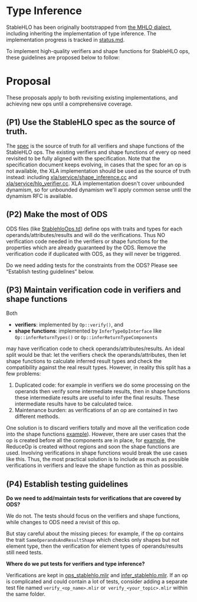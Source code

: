 # Type Inference

StableHLO has been originally bootstrapped from [the MHLO dialect](https://github.com/tensorflow/mlir-hlo#meta-hlo-dialect-mhlo), including inheriting the implementation of type inference. The implementation progress is tracked in [status.md](https://github.com/openxla/stablehlo/blob/main/docs/status.md).

To implement high-quality verifiers and shape functions for StableHLO ops, these guidelines are proposed below to follow:

# Proposal

These proposals apply to both revisiting existing implementations, and achieving new ops until a comprehensive coverage.

## (P1) Use the StableHLO spec as the source of truth.

The [spec](https://github.com/openxla/stablehlo/blob/main/docs/spec.md) is the source of truth for all verifiers and shape functions of the StableHLO ops. The existing verifiers and shape functions of every op need revisited to be fully aligned with the specification. Note that the specification document keeps evolving, in cases that the spec for an op is not available, the XLA implementation should be used as the source of truth instead: including [xla/service/shape\_inference.cc](https://github.com/tensorflow/tensorflow/blob/master/tensorflow/compiler/xla/service/shape_inference.cc) and [xla/service/hlo\_verifier.cc](https://github.com/tensorflow/tensorflow/blob/master/tensorflow/compiler/xla/service/hlo_verifier.cc). XLA implementation doesn't cover unbounded dynamism, so for unbounded dynamism we'll apply common sense until the dynamism RFC is available.


## (P2) Make the most of ODS

ODS files (like [StablehloOps.td](https://github.com/openxla/stablehlo/blob/main/stablehlo/dialect/StablehloOps.td)) define ops with traits and types for each operands/attributes/results and will do the verifications. Thus NO verification code needed in the verifiers or shape functions for the properties which are already guaranteed by the ODS.  Remove the verification code if duplicated with ODS, as they will never be triggered.

Do we need adding tests for the constraints from the ODS? Please see “Establish testing guidelines” below.


## (P3) Maintain verification code in verifiers and shape functions

Both
- **verifiers**: implemented by `Op::verify()`, and
- **shape functions**: implemented by `InferTypeOpInterface` like `Op::inferReturnTypes()` or `Op::inferReturnTypeComponents`

may have verification code to check operands/attributes/results. An ideal split would be that: let the verifiers check the operands/attributes, then let shape functions to calculate inferred result types and check the compatibility against the real result types. However, in reality this split has a few problems:

1. Duplicated code: for example in verifiers we do some processing on the operands then verify some intermediate results, then in shape functions these intermediate results are useful to infer the final results. These intermediate results have to be calculated twice.
2. Maintenance burden: as verifications of an op are contained in two different methods.

One solution is to discard verifiers totally and move all the verification code into the shape functions [example](https://github.com/openxla/stablehlo/pull/135)). However, there are user cases that the op is created before all the components are in place, for [example](https://github.com/tensorflow/mlir-hlo/blob/master/lib/Dialect/mhlo/transforms/mhlo_canonicalize_reduction.cc#L222), the ReduceOp is created without regions and soon the shape functions are used. Involving verifications in shape functions would break the use cases like this. Thus, the most practical solution is to include as much as possible verifications in verifiers and leave the shape function as thin as possible.

## (P4) Establish testing guidelines

**Do we need to add/maintain tests for verifications that are covered by ODS?**

We do not. The tests should focus on the verifiers and shape functions, while changes to ODS need a revisit of this op.

But stay careful about the missing pieces: for example, if the op contains the trait `SameOperandsAndResultShape` which checks only shapes but not element type, then the verification for element types of operands/results still need tests.

**Where do we put tests for verifiers and type inference?**

Verifications are kept in [ops\_stablehlo.mlir](https://github.com/openxla/stablehlo/blob/main/stablehlo/tests/ops_stablehlo.mlir) and [infer\_stablehlo.mlir](https://github.com/openxla/stablehlo/blob/main/stablehlo/tests/infer_stablehlo.mlir). If an op is complicated and could contain a lot of tests, consider adding a separate test file named `verify_<op_name>.mlir` or` verify_<your_topic>.mlir` within the same folder.
